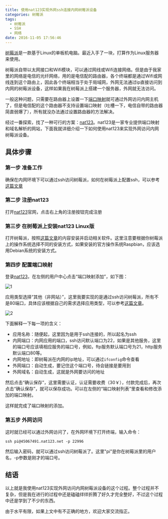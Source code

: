 ```yaml
---
title: 使用nat123实现外网ssh连接内网树莓派设备
categories: 树莓派
tags:
  - 树莓派
  - SSH
  - 网络
date: 2016-11-05 17:56:46
---
```


[树莓派](https://zh.wikipedia.org/zh-cn/%E6%A0%91%E8%8E%93%E6%B4%BE)是一款基于Linux的单板机电脑。最近入手了一块，打算作为Linux服务器来使用。

树莓派自带以太网接口和Wifi模块，可以通过网线或Wifi连接网络。但是由于我家里的网络是电信的光纤网络，用的是电信配的路由器，各个终端都是通过Wifi或网线连到这个路由上，因此各个终端相当于处于局域网，外网无法通过ip直接访问到内网的树莓派设备，这样如果我在树莓派上搭建一个服务器，外网就无法访问。

一般这种问题，只需要在路由器上设置一下[端口映射](http://www.hrtl.com.cn/News_398.aspx)就可通过外网访问内网主机了，但是电信配的这个路由器不支持设置端口映射（吐槽一下，电信自带的路由器简直弱爆了），所有就没办法通过设置路由器的方法解决。

经过一番探索，找了一种可行的方案：[nat123](http://www.nat123.com/)。nat123是一家专业提供端口映射和域名解析的网站，下面我就详细介绍一下如何使用nat123来实现外网访问内网树莓派设备。

## 具体步骤

### 第一步 准备工作

确保在内网环境下可以通过ssh访问树莓派，如何在树莓派上配置ssh，可以参考[这篇文章](http://www.itnose.net/detail/6109563.html)

### 第二步 注册nat123

打开[nat123](http://www.nat123.com/)官网，点击右上角的注册按钮完成注册

### 第三步 在树莓派上安装nat123 Linux版

打开树莓派，按照[这篇文章](http://www.nat123.com/pages_17_600.jsp)的内容安装并启动相关软件。这里注意要根据你树莓派上的操作系统选择不同的安装方式，如果安装的官方操作系统Raspbian，应该选用Debian系统的安装方式。

### 第四步 配置端口映射

登录[nat123](http://www.nat123.com/)，在左侧的用户中心点击“端口映射添加”，如下图：

![1](http://7xn88v.com1.z0.glb.clouddn.com/7855931f84f019009241b787d7c35f87.png)

应用类型选择“其他（非网站）”，这里我要实现的是通过ssh访问树莓派，所有不是80端口，具体应该根据自己的需求选择应用类型，可以参考[这篇文章](http://www.nat123.com/Pages_8_570.jsp)。

![2](http://7xn88v.com1.z0.glb.clouddn.com/d784b452f4e1a71ef9555fd783b95386.png)

下面解释一下每一项的含义：

* 应用名称：随便起，这里因为是用于ssh连接的，所以起名为ssh
* 内网端口：内网应用的端口，ssh访问默认端口为22，如果是其他服务，这里的端口号应该填相应服务的端口号，例如，ftp服务默认端口号为21，http服务默认端口80等。
* 内网地址：即树莓派在内网的ip地址，可以通过`ifconfig`命令查看
* 外网端口：自动生成，要记住这个端口号，待会链接是要用到
* 外网域名：自动生成，这就是外网要访问的地址

然后点击“确认保存”，这里需要认证，认证需要收费（30￥），付款完成后，再次点击“确认保存”，就可以保存成功。可以在左侧的“端口映射列表”里查看和修改添加的端口映射。

这样就完成了端口映射的添加。

### 第五步 外网访问

这时就已经可以通过外网访问了，在外网环境下打开终端，输入命令：

```shell
ssh pi@45067491.nat123.net -p 22996
```

然后输入密码，就可以通过ssh访问树莓派了。这里"pi"是你在树莓派里的用户名，-p参数是刚才的端口号。

## 结语

以上就是我使用nat123实现外网访问内网树莓派设备的这个过程。整个过程并不复杂，但是我在进行的过程中还是磕磕绊绊折腾了好久才完全整好，不过这个过程中还是学到了不少的东西。

由于水平有限，如果上文中有不正确的地方，欢迎大家交流指正。
